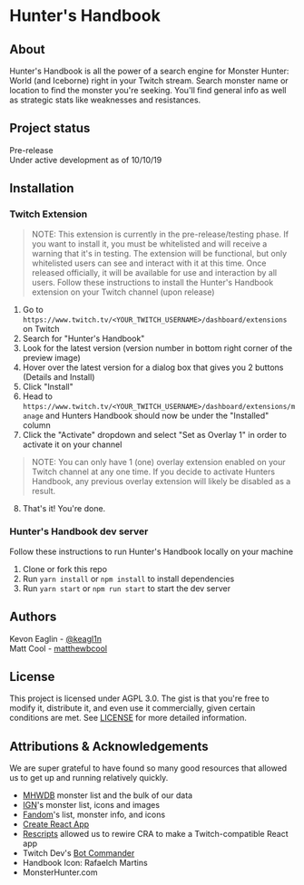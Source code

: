 <!-- banner w logo -->
# Hunter's Handbook

## About
Hunter's Handbook is all the power of a search engine for Monster Hunter: World (and Iceborne) right in your Twitch stream. Search monster name or location to find the monster you're seeking. You'll find general info as well as strategic stats like weaknesses and resistances.
<!-- need some examples here -->



## Project status
Pre-release  
Under active development as of 10/10/19  

## Installation
<!-- should this be for running the project locally or installing the extension on your Twitch channel? Who's more likely to be on this page? Could maybe include both -->
### Twitch Extension
> NOTE: This extension is currently in the pre-release/testing phase. If you want to install it, you must be whitelisted and will receive a warning that it's in testing. The extension will be functional, but only whitelisted users can see and interact with it at this time. Once released officially, it will be available for use and interaction by all users.
Follow these instructions to install the Hunter's Handbook extension on your Twitch channel (upon release)  
1. Go to `https://www.twitch.tv/<YOUR_TWITCH_USERNAME>/dashboard/extensions` on Twitch
1. Search for "Hunter's Handbook"
1. Look for the latest version (version number in bottom right corner of the preview image)
1. Hover over the latest version for a dialog box that gives you 2 buttons (Details and Install)
1. Click "Install"
1. Head to `https://www.twitch.tv/<YOUR_TWITCH_USERNAME>/dashboard/extensions/manage` and Hunters Handbook should now be under the "Installed" column
1. Click the "Activate" dropdown and select "Set as Overlay 1" in order to activate it on your channel
> NOTE: You can only have 1 (one) overlay extension enabled on your Twitch channel at any one time. If you decide to activate Hunters Handbook, any previous overlay extension will likely be disabled as a result.
8. That's it! You're done. 
### Hunter's Handbook dev server
Follow these instructions to run Hunter's Handbook locally on your machine  
1. Clone or fork this repo
1. Run `yarn install` or `npm install` to install dependencies
1. Run `yarn start` or `npm run start` to start the dev server

## Authors
Kevon Eaglin - [@keagl1n](https://twitter.com/keagl1n "Kevon's Twitter")  
Matt Cool - [matthewbcool](https://github.com/matthewbcool "Matt's GitHub") 
<!-- pics and links -->

## License
This project is licensed under AGPL 3.0. The gist is that you're free to modify it, distribute it, and even use it commercially, given certain conditions are met. See [LICENSE](https://github.com/keaglin/hunters-handbook/blob/master/LICENSE) for more detailed information.

## Attributions & Acknowledgements
We are super grateful to have found so many good resources that allowed us to get up and running relatively quickly.  
<!-- need links -->
- [MHWDB](https://github.com/LartTyler/MHWDB-API) monster list and the bulk of our data
- [IGN](https://www.ign.com/wikis/monster-hunter-world/Monster_List_-_Monster_Hunter:_World_and_Iceborne#Large_Monsters)'s monster list, icons and images
- [Fandom](https://monsterhunter.fandom.com/wiki/MHW:_Monsters)'s list, monster info, and icons
- [Create React App](https://github.com/facebook/create-react-app)
- [Rescripts](https://github.com/harrysolovay/rescripts) allowed us to rewire CRA to make a Twitch-compatible React app
- Twitch Dev's [Bot Commander](https://github.com/twitchdev/bot-commander)
- Handbook Icon:  Rafaelch Martins 
- MonsterHunter.com
